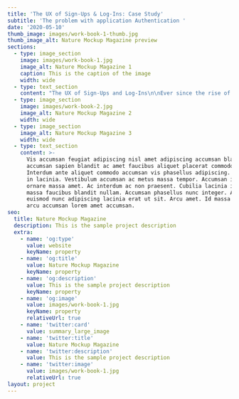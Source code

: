 ```yaml
---
title: 'The UX of Sign-Ups & Log-Ins: Case Study'
subtitle: 'The problem with application Authentication '
date: '2020-05-10'
thumb_image: images/work-book-1-thumb.jpg
thumb_image_alt: Nature Mockup Magazine preview
sections:
  - type: image_section
    image: images/work-book-1.jpg
    image_alt: Nature Mockup Magazine 1
    caption: This is the caption of the image
    width: wide
  - type: text_section
    content: "The UX of Sign-Ups and Log-Ins\n\nEver since the rise of interactive applications, the use of authentication has also risen. It is one of the most tedious processes when it comes to using a product. When the authentication process is not driven correctly the chances of users missing out on trying your application reduces. Obviously, it's a big hurdle but with seamless integration with the principles of UX applied, the process can be ideal.\r\nMost platforms yet have gone with the wrong UX choice, the practices though might be user-friendly but inefficient.\n\nSign-Ups and Sign Ins should be also placed at the right place and right time. This is the most important part. Not following user-friendly practices causes bounce off.\n\nThe Design rules at most are basic, yet crucial.\n\nDetails that are required for a user Sign-Up should mostly be basic. Sticking with a one-page transition has proven to be efficient.\r\nIndicating the points required is key, and the order should be based on the importance hierarchy. Passwords and sensitive information should be indicated and advice the user to set uncommon passwords. Errors and overflow can be indicated at the moment. By not indicating the labels or the details, the user is most likely to bounce off. One wouldn't care about coming back to correct a piece of information when the indication is provided after he has completed filling the rest and has proceeded to the final submit.\n\nA lot of applications ask for email-based verification, while one may think that is a smart way to make the process more secure and easy, it actually loosens the interest in the user. Verification is only efficient when there are high stakes.\n\nThe most frustrating situation in all of this process is when the product/service asks you to login/signup before you can see anything else, blocking the content one actually came for. The user doesn't expect that, and after that, the product shouldn't be expecting that user again. Users feel the same with Subscription base messages that appear halfway through.\n\nA few examples of products that follow this process are Brainly, Medium, Times Of India, etc.\n\nThe ones that process the user towards the login page immediately after a sign-up is even worse. Bad UX always leads to drop-off.\n"
  - type: image_section
    image: images/work-book-2.jpg
    image_alt: Nature Mockup Magazine 2
    width: wide
  - type: image_section
    image_alt: Nature Mockup Magazine 3
    width: wide
  - type: text_section
    content: >-
      Vis accumsan feugiat adipiscing nisl amet adipiscing accumsan blandit
      accumsan sapien blandit ac amet faucibus aliquet placerat commodo.
      Interdum ante aliquet commodo accumsan vis phasellus adipiscing. Ornare a
      in lacinia. Vestibulum accumsan ac metus massa tempor. Accumsan in lacinia
      ornare massa amet. Ac interdum ac non praesent. Cubilia lacinia interdum
      massa faucibus blandit nullam. Accumsan phasellus nunc integer. Accumsan
      euismod nunc adipiscing lacinia erat ut sit. Arcu amet. Id massa aliquet
      arcu accumsan lorem amet accumsan.
seo:
  title: Nature Mockup Magazine
  description: This is the sample project description
  extra:
    - name: 'og:type'
      value: website
      keyName: property
    - name: 'og:title'
      value: Nature Mockup Magazine
      keyName: property
    - name: 'og:description'
      value: This is the sample project description
      keyName: property
    - name: 'og:image'
      value: images/work-book-1.jpg
      keyName: property
      relativeUrl: true
    - name: 'twitter:card'
      value: summary_large_image
    - name: 'twitter:title'
      value: Nature Mockup Magazine
    - name: 'twitter:description'
      value: This is the sample project description
    - name: 'twitter:image'
      value: images/work-book-1.jpg
      relativeUrl: true
layout: project
---
```

